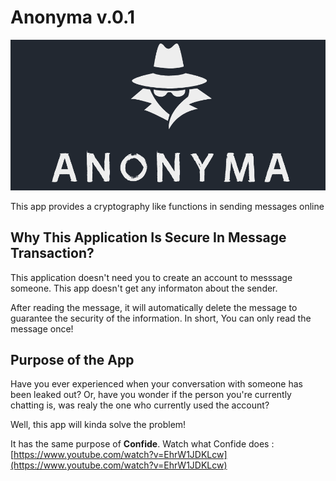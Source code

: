 #   Anonyma v.0.1

![Anonyma-Logo](https://github.com/joricxxx/AnonymaProject/blob/master/AnonymaWindowsFormApp/Resources/anonyma-logo.png)

This app provides a cryptography like functions in sending messages online 
## Why This Application Is Secure In Message Transaction?
This application doesn't need you to create an account to messsage someone. This app doesn't get any informaton about the sender. 

After reading the message, it will automatically delete the message to guarantee the security of the information. In short, You can only read the message once!
## Purpose of the App
 Have you ever experienced when your conversation with someone has been leaked out? Or, have you wonder if the person you're currently chatting is, was realy the one who currently used the account?
 
 Well, this app will kinda solve the problem!
 
 It has the same purpose of  **Confide**.
Watch what Confide does : 
[https://www.youtube.com/watch?v=EhrW1JDKLcw](https://www.youtube.com/watch?v=EhrW1JDKLcw)
